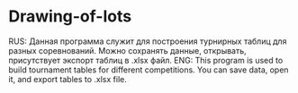 # Drawing-of-lots
RUS: Данная программа служит для построения турнирных таблиц для разных соревнований. Можно сохранять данные, открывать, присутствует экспорт таблиц в .xlsx файл. ENG: This program is used to build tournament tables for different competitions. You can save data, open it, and export tables to .xlsx file.
